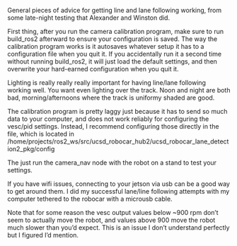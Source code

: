 General pieces of advice for getting line and lane following working, from some late-night testing that Alexander and Winston did.

First thing, after you run the camera calibration program, make sure to run build_ros2 afterward to ensure your configuration is saved. The way the calibration program works 
is it autosaves whatever setup it has to a configuration file when you quit it. If you accidentally run it a second time without running build_ros2, it will just load the 
default settings, and then overwrite your hard-earned configuration when you quit it.

Lighting is really really really important for having line/lane following working well. You want even lighting over the track. Noon and night are both bad, 
morning/afternoons where the track is uniformy shaded are good.

The calibration program is pretty laggy just because it has to send so much data to your computer, and does not work reliably for configuring 
the vesc/pid settings. Instead, I recommend configuring those directly in the file, which is located in 
/home/projects/ros2_ws/src/ucsd_robocar_hub2/ucsd_robocar_lane_detection2_pkg/config

The just run the camera_nav node with the robot on a stand to test your settings.

If you have wifi issues, connecting to your jetson via usb can be a good way to get around them. I did my successful lane/line following attempts with my computer tethered to 
the robocar with a microusb cable.

Note that for some reason the vesc output values below ~900 rpm don’t seem to actually move the robot, and values above 900 move the robot much slower than you’d expect. This 
is an issue I don’t understand perfectly but I figured I’d mention. 


